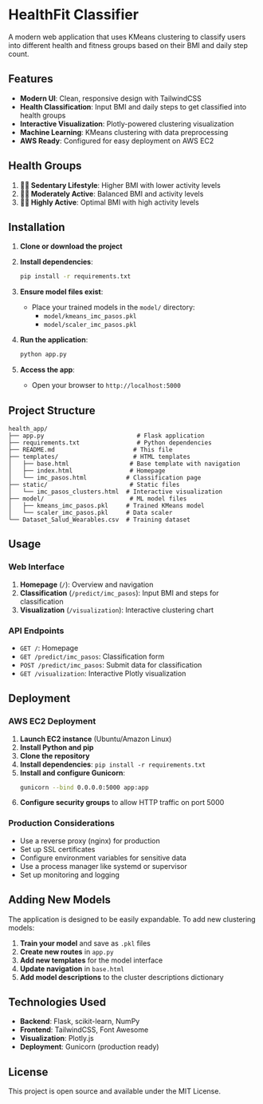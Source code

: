 # HealthFit Classifier

A modern web application that uses KMeans clustering to classify users into different health and fitness groups based on their BMI and daily step count.

## Features

- **Modern UI**: Clean, responsive design with TailwindCSS
- **Health Classification**: Input BMI and daily steps to get classified into health groups
- **Interactive Visualization**: Plotly-powered clustering visualization
- **Machine Learning**: KMeans clustering with data preprocessing
- **AWS Ready**: Configured for easy deployment on AWS EC2

## Health Groups

1. **🚶‍♂️ Sedentary Lifestyle**: Higher BMI with lower activity levels
2. **🏃‍♂️ Moderately Active**: Balanced BMI and activity levels  
3. **🏋️‍♂️ Highly Active**: Optimal BMI with high activity levels

## Installation

1. **Clone or download the project**
2. **Install dependencies**:
   ```bash
   pip install -r requirements.txt
   ```

3. **Ensure model files exist**:
   - Place your trained models in the `model/` directory:
     - `model/kmeans_imc_pasos.pkl`
     - `model/scaler_imc_pasos.pkl`

4. **Run the application**:
   ```bash
   python app.py
   ```

5. **Access the app**:
   - Open your browser to `http://localhost:5000`

## Project Structure

```
health_app/
├── app.py                          # Flask application
├── requirements.txt                # Python dependencies
├── README.md                      # This file
├── templates/                     # HTML templates
│   ├── base.html                 # Base template with navigation
│   ├── index.html                # Homepage
│   └── imc_pasos.html           # Classification page
├── static/                       # Static files
│   └── imc_pasos_clusters.html  # Interactive visualization
├── model/                        # ML model files
│   ├── kmeans_imc_pasos.pkl     # Trained KMeans model
│   └── scaler_imc_pasos.pkl     # Data scaler
└── Dataset_Salud_Wearables.csv  # Training dataset
```

## Usage

### Web Interface

1. **Homepage** (`/`): Overview and navigation
2. **Classification** (`/predict/imc_pasos`): Input BMI and steps for classification
3. **Visualization** (`/visualization`): Interactive clustering chart

### API Endpoints

- `GET /`: Homepage
- `GET /predict/imc_pasos`: Classification form
- `POST /predict/imc_pasos`: Submit data for classification
- `GET /visualization`: Interactive Plotly visualization

## Deployment

### AWS EC2 Deployment

1. **Launch EC2 instance** (Ubuntu/Amazon Linux)
2. **Install Python and pip**
3. **Clone the repository**
4. **Install dependencies**: `pip install -r requirements.txt`
5. **Install and configure Gunicorn**:
   ```bash
   gunicorn --bind 0.0.0.0:5000 app:app
   ```
6. **Configure security groups** to allow HTTP traffic on port 5000

### Production Considerations

- Use a reverse proxy (nginx) for production
- Set up SSL certificates
- Configure environment variables for sensitive data
- Use a process manager like systemd or supervisor
- Set up monitoring and logging

## Adding New Models

The application is designed to be easily expandable. To add new clustering models:

1. **Train your model** and save as `.pkl` files
2. **Create new routes** in `app.py`
3. **Add new templates** for the model interface
4. **Update navigation** in `base.html`
5. **Add model descriptions** to the cluster descriptions dictionary

## Technologies Used

- **Backend**: Flask, scikit-learn, NumPy
- **Frontend**: TailwindCSS, Font Awesome
- **Visualization**: Plotly.js
- **Deployment**: Gunicorn (production ready)

## License

This project is open source and available under the MIT License.
